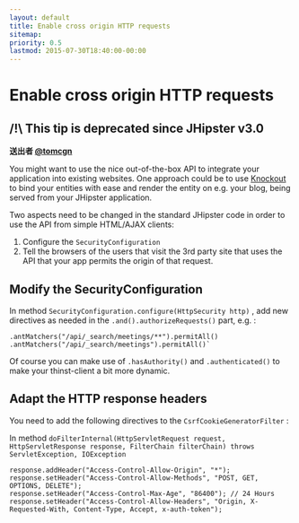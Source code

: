 ```yaml
---
layout: default
title: Enable cross origin HTTP requests
sitemap:
priority: 0.5
lastmod: 2015-07-30T18:40:00-00:00
---
```


# Enable cross origin HTTP requests

## /!\ This tip is deprecated since JHipster v3.0

__送出者 [@tomcgn](https://github.com/tomcgn)__

You might want to use the nice out-of-the-box API to integrate your application into existing websites.
One approach could be to use [Knockout](https://github.com/knockout/knockout) to bind your entities with ease and render the entity on e.g. your blog, being served from your JHipster application.

Two aspects need to be changed in the standard JHipster code in order to use the API from simple HTML/AJAX clients:

1. Configure the `SecurityConfiguration`
2. Tell the browsers of the users that visit the 3rd party site that uses the API that your app permits the origin of that request.

## Modify the SecurityConfiguration

In method `SecurityConfiguration.configure(HttpSecurity http)` , add new directives as needed in the `.and().authorizeRequests()` part, e.g. :

    .antMatchers("/api/_search/meetings/**").permitAll()
    .antMatchers("/api/_search/meetings").permitAll()`

Of course you can make use of `.hasAuthority()` and `.authenticated()` to make your thinst-client a bit more dynamic.

## Adapt the HTTP response headers

You need to add the following directives to the `CsrfCookieGeneratorFilter` :

In method `doFilterInternal(HttpServletRequest request, HttpServletResponse response, FilterChain filterChain) throws ServletException, IOException`

    response.addHeader("Access-Control-Allow-Origin", "*");
    response.setHeader("Access-Control-Allow-Methods", "POST, GET, OPTIONS, DELETE");
    response.setHeader("Access-Control-Max-Age", "86400"); // 24 Hours
    response.setHeader("Access-Control-Allow-Headers", "Origin, X-Requested-With, Content-Type, Accept, x-auth-token");
